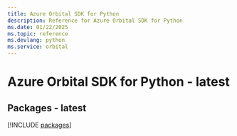 ```yaml
---
title: Azure Orbital SDK for Python
description: Reference for Azure Orbital SDK for Python
ms.date: 01/22/2025
ms.topic: reference
ms.devlang: python
ms.service: orbital
---
```

# Azure Orbital SDK for Python - latest
## Packages - latest
[!INCLUDE [packages](orbital-index.md)]